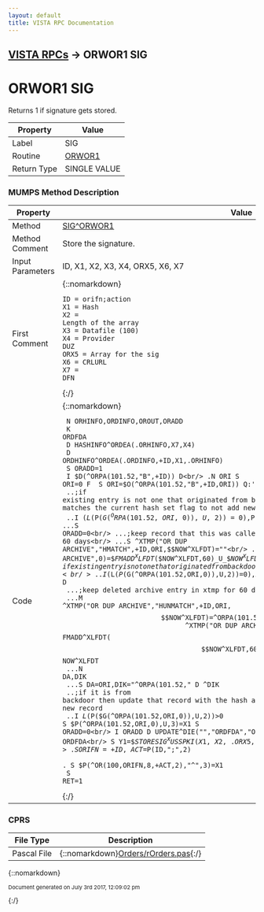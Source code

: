 ```yaml
---
layout: default
title: VISTA RPC Documentation
---
```


## [VISTA RPCs](TableOfContents) &#8594; ORWOR1 SIG
# ORWOR1 SIG

Returns 1 if signature gets stored.

Property | Value
--- | ---
Label | SIG
Routine | [ORWOR1](http://code.osehra.org/dox/Routine_ORWOR1_source.html)
Return Type | SINGLE VALUE




### MUMPS Method Description

Property | Value
--- | ---
Method | [SIG^ORWOR1](http://code.osehra.org/dox/Routine_ORWOR1_source.html)
Method Comment | Store the signature.
Input Parameters | ID, X1, X2, X3, X4, ORX5, X6, X7
First Comment | {::nomarkdown}<pre><code>ID = orifn;action<br/>X1 = Hash<br/>X2 = Length of the array<br/>X3 = Datafile (100)<br/>X4 = Provider DUZ<br/>ORX5 = Array for the sig<br/>X6 = CRLURL<br/>X7 = DFN<br/></code></pre>{:/}
Code | {::nomarkdown}<pre><code> N ORHINFO,ORDINFO,OROUT,ORADD<br/> K ORDFDA<br/> D HASHINFO^ORDEA(.ORHINFO,X7,X4)<br/> D ORDHINFO^ORDEA(.ORDINFO,+ID,X1,.ORHINFO)<br/> S ORADD=1<br/> I $D(^ORPA(101.52,"B",+ID)) D<br/> .N ORI S ORI=0 F  S ORI=$O(^ORPA(101.52,"B",+ID,ORI)) Q:'ORI  D<br/> ..;if existing entry is not one that originated from backdoor and it's hash matches the current hash set flag to not add new record<br/> ..I ($L($P($G(^ORPA(101.52,ORI,0)),U,2))=0),$P($G(^ORPA(101.52,ORI,0)),U,3)=X1 D<br/> ...S ORADD=0<br/> ...;keep record that this was called but matched for 60 days<br/> ...S ^XTMP("OR DUP ARCHIVE","HMATCH",+ID,ORI,$$NOW^XLFDT)=""<br/> ...S ^XTMP("OR DUP ARCHIVE",0)=$$FMADD^XLFDT($$NOW^XLFDT,60)_U_$$NOW^XLFDT<br/> ..;if existing entry is not one that originated from backdoor but it does not match the current hash delete it<br/> ..I ($L($P($G(^ORPA(101.52,ORI,0)),U,2))=0),$P($G(^ORPA(101.52,ORI,0)),U,3)'=X1 D<br/> ...;keep deleted archive entry in xtmp for 60 days<br/> ...M ^XTMP("OR DUP ARCHIVE","HUNMATCH",+ID,ORI,$$NOW^XLFDT)=^ORPA(101.52,ORI)<br/> ...S ^XTMP("OR DUP ARCHIVE",0)=$$FMADD^XLFDT($$NOW^XLFDT,60)_U_$$NOW^XLFDT<br/> ...N DA,DIK<br/> ...S DA=ORI,DIK="^ORPA(101.52," D ^DIK<br/> ..;if it is from backdoor then update that record with the hash and set flag to not add new record<br/> ..I $L($P($G(^ORPA(101.52,ORI,0)),U,2))>0 S $P(^ORPA(101.52,ORI,0),U,3)=X1 S ORADD=0<br/> I ORADD D UPDATE^DIE("","ORDFDA","OROUT","ERROR") K ORDFDA<br/> S Y1=$$STORESIG^XUSSPKI(X1,X2,.ORX5,X4,X3)<br/> I +Y1>0 D<br/> . S ORIFN=+ID,ACT=$P(ID,";",2)<br/> . S $P(^OR(100,ORIFN,8,+ACT,2),"^",3)=X1<br/> S RET=1</code></pre>{:/}



### CPRS

File Type | Description
--- | ---
Pascal File | {::nomarkdown}<a href="https://github.com/OSEHRA/VistA/blob/master/Packages/Order%20Entry%20Results%20Reporting/CPRS/CPRS-Chart/Orders/rOrders.pas">Orders/rOrders.pas</a>{:/}

{::nomarkdown} <br/><p style="font-size: 11px">Document generated on July 3rd 2017, 12:09:02 pm</p>{:/}